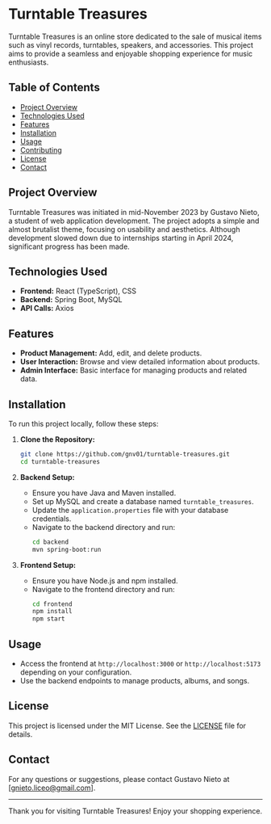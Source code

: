 
# Turntable Treasures

Turntable Treasures is an online store dedicated to the sale of musical items such as vinyl records, turntables, speakers, and accessories. This project aims to provide a seamless and enjoyable shopping experience for music enthusiasts.

## Table of Contents

- [Project Overview](#project-overview)
- [Technologies Used](#technologies-used)
- [Features](#features)
- [Installation](#installation)
- [Usage](#usage)
- [Contributing](#contributing)
- [License](#license)
- [Contact](#contact)

## Project Overview

Turntable Treasures was initiated in mid-November 2023 by Gustavo Nieto, a student of web application development. The project adopts a simple and almost brutalist theme, focusing on usability and aesthetics. Although development slowed down due to internships starting in April 2024, significant progress has been made.

## Technologies Used

- **Frontend:** React (TypeScript), CSS
- **Backend:** Spring Boot, MySQL
- **API Calls:** Axios

## Features

- **Product Management:** Add, edit, and delete products.
- **User Interaction:** Browse and view detailed information about products.
- **Admin Interface:** Basic interface for managing products and related data.

## Installation

To run this project locally, follow these steps:

1. **Clone the Repository:**
    ```sh
    git clone https://github.com/gnv01/turntable-treasures.git
    cd turntable-treasures
    ```

2. **Backend Setup:**

    - Ensure you have Java and Maven installed.
    - Set up MySQL and create a database named `turntable_treasures`.
    - Update the `application.properties` file with your database credentials.
    - Navigate to the backend directory and run:
        ```sh
        cd backend
        mvn spring-boot:run
        ```

3. **Frontend Setup:**

    - Ensure you have Node.js and npm installed.
    - Navigate to the frontend directory and run:
        ```sh
        cd frontend
        npm install
        npm start
        ```

## Usage

- Access the frontend at `http://localhost:3000` or `http://localhost:5173` depending on your configuration.
- Use the backend endpoints to manage products, albums, and songs.

## License

This project is licensed under the MIT License. See the [LICENSE](LICENSE) file for details.

## Contact

For any questions or suggestions, please contact Gustavo Nieto at [gnieto.liceo@gmail.com].

---

Thank you for visiting Turntable Treasures! Enjoy your shopping experience.
